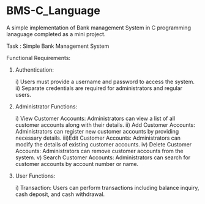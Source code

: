 # BMS-C_Language

A simple implementation of Bank management System in C programming lanaguage completed as a mini project.

Task : Simple Bank Management System 

Functional Requirements:

1) Authentication:

   i)  Users must provide a username and password to access the system.
   ii) Separate credentials are required for administrators and regular users.

2) Administrator Functions:

   i)  View Customer Accounts: Administrators can view a list of all customer accounts along with their details.
   ii) Add Customer Accounts: Administrators can register new customer accounts by providing necessary details.
   iii)Edit Customer Accounts: Administrators can modify the details of existing customer accounts.
   iv) Delete Customer Accounts: Administrators can remove customer accounts from the system.
   v)  Search Customer Accounts: Administrators can search for customer accounts by account number or name.

3) User Functions:

   i) Transaction: Users can perform transactions including balance inquiry, cash deposit, and cash withdrawal.

   
